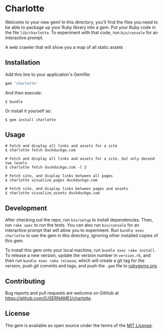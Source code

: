 # Charlotte

Welcome to your new gem! In this directory, you'll find the files you need to be able to package up your Ruby library into a gem. Put your Ruby code in the file `lib/charlotte`. To experiment with that code, run `bin/console` for an interactive prompt.

A web crawler that will show you a map of all static assets

## Installation

Add this line to your application's Gemfile:

```ruby
gem 'charlotte'
```

And then execute:

    $ bundle

Or install it yourself as:

    $ gem install charlotte

## Usage

    # Fetch and display all links and assets for a site
    $ charlotte fetch duckduckgo.com

    # Fetch and display all links and assets for a site, but only decend two levels
    $ charlotte fetch duckduckgo.com -l 2

    # Fetch site, and display links between all pages
    $ charlotte visualize_pages duckduckgo.com

    # Fetch site, and display links between pages and assets
    $ charlotte visualize_assets duckduckgo.com

## Development

After checking out the repo, run `bin/setup` to install dependencies. Then, run `rake spec` to run the tests. You can also run `bin/console` for an interactive prompt that will allow you to experiment. Run `bundle exec charlotte` to use the gem in this directory, ignoring other installed copies of this gem.

To install this gem onto your local machine, run `bundle exec rake install`. To release a new version, update the version number in `version.rb`, and then run `bundle exec rake release`, which will create a git tag for the version, push git commits and tags, and push the `.gem` file to [rubygems.org](https://rubygems.org).

## Contributing

Bug reports and pull requests are welcome on GitHub at https://github.com/[USERNAME]/charlotte.


## License

The gem is available as open source under the terms of the [MIT License](http://opensource.org/licenses/MIT).

